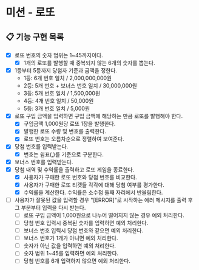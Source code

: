 # 미션 - 로또

## 📋 기능 구현 목록

- [x] 로또 번호의 숫자 범위는 1~45까지이다.
  - [x] 1개의 로또를 발행할 때 중복되지 않는 6개의 숫자를 뽑는다.
- [x] 1등부터 5등까지 당첨자 기준과 금액을 정한다.
  - 1등: 6개 번호 일치 / 2,000,000,000원
  - 2등: 5개 번호 + 보너스 번호 일치 / 30,000,000원
  - 3등: 5개 번호 일치 / 1,500,000원
  - 4등: 4개 번호 일치 / 50,000원
  - 5등: 3개 번호 일치 / 5,000원
- [x] 로또 구입 금액을 입력하면 구입 금액에 해당하는 만큼 로또를 발행해야 한다.
  - [x] 구입금액 1,000원당 로또 1장을 발행한다.
  - [x] 발행한 로또 수량 및 번호를 출력한다. 
  - [x] 로또 번호는 오름차순으로 정렬하여 보여준다.
- [x] 당첨 번호를 입력받는다.
  - [x] 번호는 쉼표(,)를 기준으로 구분한다.
- [x] 보너스 번호를 입력받는다.
- [x] 당첨 내역 및 수익률을 출력하고 로또 게임을 종료한다.
  - [x] 사용자가 구매한 로또 번호와 당첨 번호를 비교한다.
  - [x] 사용자가 구매한 로또 티켓들 각각에 대해 당첨 여부를 평가한다.
  - [x] 수익률을 계산한다. 수익률은 소수점 둘째 자리에서 반올림한다.
- [ ] 사용자가 잘못된 값을 입력할 경우 "[ERROR]"로 시작하는 에러 메시지를 출력 후 그 부분부터 입력을 다시 받는다.
  - [ ] 로또 구입 금액이 1,000원으로 나누어 떨어지지 않는 경우 예외 처리한다.
  - [ ] 당첨 번호 입력시 중복된 숫자를 입력하면 예외 처리한다.
  - [ ] 보너스 번호 입력시 당첨 번호와 같으면 예외 처리한다.
  - [ ] 보너스 번호가 1개가 아니면 예외 처리한다.
  - [ ] 숫자가 아닌 값을 입력하면 예외 처리한다.
  - [ ] 숫자 범위 1~45를 입력하면 예외 처리한다.
  - [ ] 당첨 번호를 6개 입력하지 않으면 예외 처리한다.